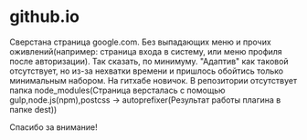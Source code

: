 # github.io

Сверстана страница google.com. Без выпадающих меню и прочих оживлений(например: страница входа в систему, или меню профиля после авторизации). Так сказать, по минимуму. "Адаптив" как таковой отсутствует, но из-за нехватки времени и пришлось обойтись только минимальным набором.
На гитхабе новичок. В репозитории отсутствует папка node_modules(Страница версталась с помощью gulp,node.js(npm),postcss -> autoprefixer(Результат работы плагина в папке dest))

 Спасибо за внимание!

